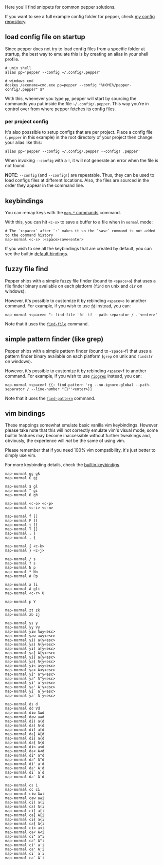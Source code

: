 Here you'll find snippets for common pepper solutions.

If you want to see a full example config folder for pepper, check [my config repository](https://github.com/vamolessa/pepper-config).

## load config file on startup
Since pepper does not try to load config files from a specific folder at startup,
the best way to emulate this is by creating an alias in your shell profile.

```
# unix shell
alias pp='pepper --config ~/.config/.pepper'

# windows cmd
doskey /exename=cmd.exe pp=pepper --config "%HOME%/pepper-config/.pepper" $*
```

With this, whenever you type `pp`, pepper will start by sourcing the commands you put inside the file `~/.config/.pepper`.
This way you're in control over from where pepper fetches its config files.

### per project config
It's also posssible to setup configs that are per project.
Place a config file (`.pepper` in this example) in the root directory of your project then change your alias like this:

```
alias pp='pepper --config ~/.config/.pepper --config! .pepper'
```

When invoking `--config` with a `!`, it will not generate an error when the file is not found.

**NOTE**: `--config` (and `--config!`) are repeatable. Thus, they can be used to load configs files at different locations.
Also, the files are sourced in the order they appear in the command line.

## keybindings
You can remap keys with the [`map-*` commands](command_reference.md#map-normal) command.

With this, you can hit `<c-s>` to save a buffer to a file when in `normal` mode:
```
# The `<space>` after `:` makes it so the `save` command is not added to the command history
map-normal <c-s> :<space>save<enter>
```

If you wish to see all the keybindings that are created by default, you can see the builtin
[default bindings](default_bindings.pepper).

## fuzzy file find
Pepper ships with a simple fuzzy file finder (bound to `<space>o`) that uses a file finder binary available on each platform
(`find` on unix and `dir` on windows).

However, it's possible to customize it by rebinding `<space>o` to another command.
For example, if you wish to use [`fd`](https://github.com/sharkdp/fd) instead, you can:

`map-normal <space>o ": find-file 'fd -tf --path-separator / .'<enter>"`

Note that it uses the [`find-file`](command_reference.md#find-file) command.

## simple pattern finder (like grep)
Pepper ships with a simple pattern finder (bound to `<space>f`) that uses a pattern finder binary available on each platform
(`grep` on unix and `findstr` on windows).

However, it's possible to customize it by rebinding `<space>f` to another command.
For example, if you wish to use [`ripgrep`](https://github.com/BurntSushi/ripgrep) instead, you can:

`map-normal <space>f {{: find-pattern 'rg --no-ignore-global --path-separator / --line-number "{}"'<enter>}}`

Note that it uses the [`find-pattern`](command_reference.md#find-pattern) command.

## vim bindings
These mappings somewhat emulate basic vanilla vim keybindings.
However please take note that this will not correctly emulate vim's visual mode,
some builtin features may become inaccessible without further tweakings and, obviously,
the experience will *not* be the same of using vim.

Please remember that if you need 100% vim compatibility, it's just better to simply use vim.

For more keybinding details, check the [builtin keybindigs](bindings.md).

```
map-normal gg gk
map-normal G gj

map-normal $ gl
map-normal ^ gi
map-normal 0 gh

map-normal <c-o> <c-p>
map-normal <c-i> <c-n>

map-normal f ]]
map-normal F [[
map-normal t ][
map-normal T []
map-normal ; }
map-normal , {

map-normal { <c-k>
map-normal } <c-j>

map-normal / s
map-normal ? s
map-normal N p
map-normal * Nn
map-normal # Pp

map-normal a li
map-normal A gli
map-normal <c-r> U

map-normal p Y

map-normal zt zk
map-normal zb zj

map-normal ys y
map-normal yy Vy
map-normal yiw Awy<esc>
map-normal yaw awy<esc>
map-normal yi( a(y<esc>
map-normal ya( A(y<esc>
map-normal yi[ a[y<esc>
map-normal ya[ A[y<esc>
map-normal yi{ a{y<esc>
map-normal ya{ A{y<esc>
map-normal yi< a<y<esc>
map-normal ya< A<y<esc>
map-normal yi" a"y<esc>
map-normal ya" A"y<esc>
map-normal yi' a'y<esc>
map-normal ya' A'y<esc>
map-normal yi` a`y<esc>
map-normal ya` A`y<esc>

map-normal ds d
map-normal dd Vd
map-normal diw Awd
map-normal daw awd
map-normal di( a(d
map-normal da( A(d
map-normal di[ a[d
map-normal da[ A[d
map-normal di{ a{d
map-normal da{ A{d
map-normal di< a<d
map-normal da< A<d
map-normal di" a"d
map-normal da" A"d
map-normal di' a'd
map-normal da' A'd
map-normal di` a`d
map-normal da` A`d

map-normal cs i
map-normal cc ci
map-normal ciw Awi
map-normal caw awi
map-normal ci( a(i
map-normal ca( A(i
map-normal ci[ a[i
map-normal ca[ A[i
map-normal ci{ a{i
map-normal ca{ A{i
map-normal ci< a<i
map-normal ca< A<i
map-normal ci" a"i
map-normal ca" A"i
map-normal ci' a'i
map-normal ca' A'i
map-normal ci` a`i
map-normal ca` A`i
```
